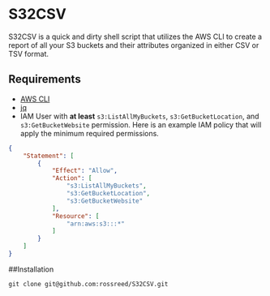 # S32CSV
S32CSV is a quick and dirty shell script that utilizes the AWS CLI to create a report of all your S3 buckets and their attributes organized in either CSV or TSV format.
## Requirements
* [AWS CLI](http://aws.amazon.com/cli/)
* [jq](http://stedolan.github.io/jq/)
* IAM User with **at least** `s3:ListAllMyBuckets`, `s3:GetBucketLocation`, and `s3:GetBucketWebsite` permission. Here is an example IAM policy that will apply the minimum required permissions.

```json
{
    "Statement": [
        {
            "Effect": "Allow",
            "Action": [
                "s3:ListAllMyBuckets",
                "s3:GetBucketLocation",
                "s3:GetBucketWebsite"
            ],
            "Resource": [
                "arn:aws:s3:::*"
            ]
        }
    ]
}
```
##Installation
```
git clone git@github.com:rossreed/S32CSV.git
```